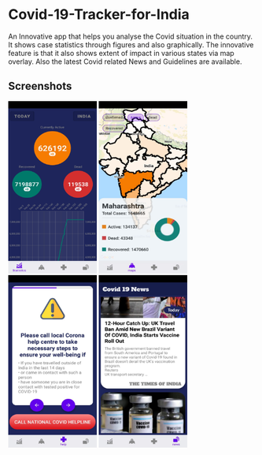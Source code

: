 # Covid-19-Tracker-for-India
An Innovative app that helps you analyse the Covid situation in the country. It shows case statistics through figures and also graphically. The innovative feature is that it also shows extent of impact in various states via map overlay. Also the latest Covid related News and Guidelines are available.

## Screenshots
<p float="left">
<img src="https://github.com/akri16/Covid-19-Tracker-for-India/blob/master/screenshots/1.jpeg" width="180" height="350" /> 
<img src="https://github.com/akri16/Covid-19-Tracker-for-India/blob/master/screenshots/2.jpeg" width="180" height="350" /> 
<img src="https://github.com/akri16/Covid-19-Tracker-for-India/blob/master/screenshots/3.jpeg" width="180" height="350" /> 
<img src="https://github.com/akri16/Covid-19-Tracker-for-India/blob/master/screenshots/4.jpeg" width="180" height="350" />  
  </p>

